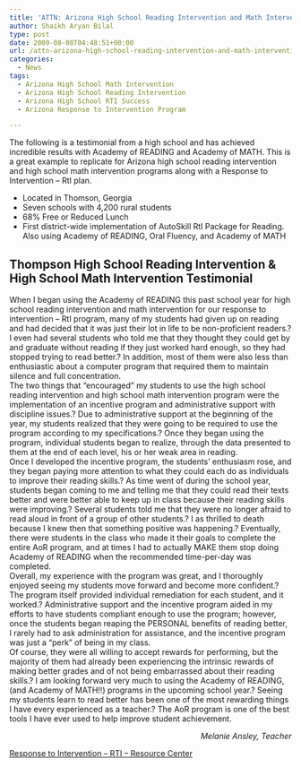 ```yaml
---
title: 'ATTN: Arizona High School Reading Intervention and Math Intervention; Response to Intervention RTI Success'
author: Shaikh Aryan Bilal
type: post
date: 2009-08-08T04:48:51+00:00
url: /attn-arizona-high-school-reading-intervention-and-math-intervention-response-to-intervention-rti-success/
categories:
  - News
tags:
  - Arizona High School Math Intervention
  - Arizona High School Reading Intervention
  - Arizona High School RTI Success
  - Arizona Response to Intervention Program

---
```

The following is a testimonial from a high school and has achieved incredible results with Academy of READING and Academy of MATH. This is a great example to replicate for Arizona high school reading intervention and high school math intervention programs along with a Response to Intervention &#8211; RtI plan.

  * Located in Thomson, Georgia
  * Seven schools with 4,200 rural students
  * 68% Free or Reduced Lunch
  * First district-wide implementation of AutoSkill RtI Package for Reading. Also using Academy of READING, Oral Fluency, and Academy of MATH

## Thompson High School Reading Intervention & High School Math Intervention Testimonial

When I began using the Academy of READING this past school year for high school reading intervention and math intervention for our response to intervention &#8211; RtI program, many of my students had given up on reading and had decided that it was just their lot in life to be non-proficient readers.? I even had several students who told me that they thought they could get by and graduate without reading if they just worked hard enough, so they had stopped trying to read better.? In addition, most of them were also less than enthusiastic about a computer program that required them to maintain silence and full concentration.  
The two things that &#8220;encouraged&#8221; my students to use the high school reading intervention and high school math intervention program were the implementation of an incentive program and administrative support with discipline issues.? Due to administrative support at the beginning of the year, my students realized that they were going to be required to use the program according to my specifications.? Once they began using the program, individual students began to realize, through the data presented to them at the end of each level, his or her weak area in reading.  
Once I developed the incentive program, the students&#8217; enthusiasm rose, and they began paying more attention to what they could each do as individuals to improve their reading skills.? As time went of during the school year, students began coming to me and telling me that they could read their texts better and were better able to keep up in class because their reading skills were improving.? Several students told me that they were no longer afraid to read aloud in front of a group of other students.? I as thrilled to death because I knew then that something positive was happening.? Eventually, there were students in the class who made it their goals to complete the entire AoR program, and at times I had to actually MAKE them stop doing Academy of READING when the recommended time-per-day was completed.  
Overall, my experience with the program was great, and I thoroughly enjoyed seeing my students move forward and become more confident.? The program itself provided individual remediation for each student, and it worked.? Administrative support and the incentive program aided in my efforts to have students compliant enough to use the program; however, once the students began reaping the PERSONAL benefits of reading better, I rarely had to ask administration for assistance, and the incentive program was just a &#8220;perk&#8221; of being in my class.  
Of course, they were all willing to accept rewards for performing, but the majority of them had already been experiencing the intrinsic rewards of making better grades and of not being embarrassed about their reading skills.? I am looking forward very much to using the Academy of READING, (and Academy of MATH!!) programs in the upcoming school year.? Seeing my students learn to read better has been one of the most rewarding things I have every experienced as a teacher.? The AoR program is one of the best tools I have ever used to help improve student achievement.

<p style="text-align: right;">
  <em>Melanie Ansley, Teacher</em>
</p>

<p style="text-align: left;">
  <a title="Response to Intervention - RTI - Resource Center" href="http://www.backbonecommunications.com/reading-math-intervention/rti-response-to-intervention/" target="_self" rel="noopener">Response to Intervention &#8211; RTI &#8211; Resource Center</a>
</p>